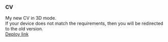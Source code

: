 ### CV
My new CV in 3D mode.  
If your device does not match the requirements, then you will be redirected to the old version.  
[Deploy link](https://gloryson.github.io/CV)
